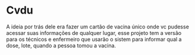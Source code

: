 # Cvdu

A ideia por trás dele era fazer um cartão de vacina único onde vc pudesse acessar suas informações de qualquer lugar, esse projeto tem a versão para os técnicos e enfermeiro que usarão o sistem para informar qual a dose, lote, quando a pessoa tomou a vacina.
